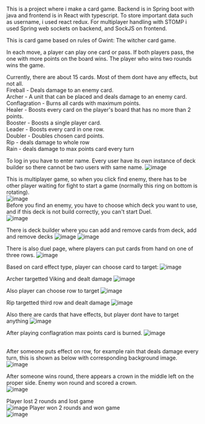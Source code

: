 This is a project where i make a card game. Backend is in Spring boot with java and frontend is in React with typescript. To store important
data such as username, i used react redux. For multiplayer handling with STOMP i used Spring web sockets on backend, and SockJS on frontend.

This is card game based on rules of Gwint: The witcher card game.

In each move, a player can play one card or pass. If both players pass, the one with more points on the board wins. The player who wins two rounds wins the game. <br>

Currently, there are about 15 cards. Most of them dont have any effects, but not all. <br>
Fireball - Deals damage to an enemy card. <br>
Archer - A unit that can be placed and deals damage to an enemy card. <br>
Conflagration - Burns all cards with maximum points. <br>
Healer - Boosts every card on the player's board that has no more than 2 points. <br>
Booster - Boosts a single player card. <br>
Leader - Boosts every card in one row. <br>
Doubler - Doubles chosen card points. <br>
Rip - deals damage to whole row <br>
Rain - deals damage to max points card every turn <br>

To log in you have to enter name. Every user have its own instance of deck builder so there cannot be two users with same name.
![image](https://github.com/PiotrJagla/MyCardGame-MainProj/assets/76881722/b6a77471-4af0-4eed-ba58-181bf8404602)

This is multiplayer game, so when you click find enemy, there has to be other player waiting for fight to start a game (normally this ring on bottom is rotating).<br>
![image](https://github.com/PiotrJagla/MyCardGame-MainProj/assets/76881722/8be324bf-0f42-4e03-8533-e739ee734c1d)
<br>
Before you find an enemy, you have to choose which deck you want to use, and if this deck is not build correctly, you can't start Duel. <br>
![image](https://github.com/PiotrJagla/MyCardGame-MainProj/assets/76881722/0b5d2490-8119-4521-8f04-c64df069d3e7)







There is deck builder where you can add and remove cards from deck, add and remove decks
![image](https://github.com/PiotrJagla/MyCardGame-MainProj/assets/76881722/22f248e0-6f04-4352-b968-d5e81ca16d69)
![image](https://github.com/PiotrJagla/MyCardGame-MainProj/assets/76881722/48e4ff12-c46f-4f3a-a547-95da6b5f17be)



There is also duel page, where players can put cards from hand on one of three rows. 
![image](https://github.com/PiotrJagla/MyCardGame-MainProj/assets/76881722/8d6c127c-c1fd-414d-bd47-694c92cac174)





Based on card effect type, player can choose card to target:
![image](https://github.com/PiotrJagla/MyCardGame-MainProj/assets/76881722/e4e9d118-ecf0-480d-a8c1-6d8e96ebfe28)



Archer targetted Viking and dealt damage
![image](https://github.com/PiotrJagla/MyCardGame-MainProj/assets/76881722/55c9bb6b-3cc7-4123-ba8d-6d2e51643add)




Also player can choose row to target
![image](https://github.com/PiotrJagla/MyCardGame-MainProj/assets/76881722/d99b48d2-6241-48ee-8ef5-657742a92dbb)



Rip targetted third row and dealt damage
![image](https://github.com/PiotrJagla/MyCardGame-MainProj/assets/76881722/1780fc00-0dc8-4785-9988-9c94cfe49984)




Also there are cards that have effects, but player dont have to target anything
![image](https://github.com/PiotrJagla/MyCardGame-MainProj/assets/76881722/6c52144b-710f-42a2-a449-4beda5b5459b)



After playing conflagration max points card is burned.
![image](https://github.com/PiotrJagla/MyCardGame-MainProj/assets/76881722/b4c7a339-a9a5-4400-8607-9314dad38e9a)

<br>After someone puts effect on row, for example rain that deals damage every turn, this is shown as below with corresponding background image.<br>
![image](https://github.com/PiotrJagla/MyCardGame-MainProj/assets/76881722/a300cdbc-09d0-499c-b595-deb46106112b)


After someone wins round, there appears a crown in the middle left on the proper side. Enemy won round and scored a crown. <br>
![image](https://github.com/PiotrJagla/MyCardGame-MainProj/assets/76881722/fde3871e-4e9b-41eb-aaec-afdc5923a9ee)

Player lost 2 rounds and lost game <br>
![image](https://github.com/PiotrJagla/MyCardGame-MainProj/assets/76881722/abf55ec1-ca95-40a9-9258-44abfc027221)
Player won 2 rounds and won game <br>
![image](https://github.com/PiotrJagla/MyCardGame-MainProj/assets/76881722/6a587604-3af2-4a75-b2b6-699894061af8)










